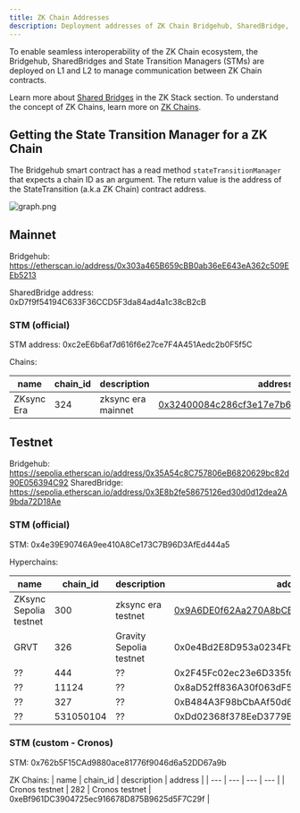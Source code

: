 ```yaml
---
title: ZK Chain Addresses
description: Deployment addresses of ZK Chain Bridgehub, SharedBridge, and STMs.
---
```


To enable seamless interoperability of the ZK Chain ecosystem,
the Bridgehub, SharedBridges and State Transition Managers (STMs) are deployed on L1 and L2 to
manage communication between ZK Chain contracts.

Learn more about [Shared Bridges](/zk-stack/components/shared-bridges) in the ZK Stack section.
To understand the concept of ZK Chains, learn more on [ZK Chains](/zk-stack/concepts/zk-chains).

## Getting the State Transition Manager for a ZK Chain

The Bridgehub smart contract has a read method `stateTransitionManager` that expects a chain ID as an argument.
The return value is the address of the StateTransition (a.k.a ZK Chain) contract address.

![graph.png](/images/developer-reference/l1-smart-contracts/Hyperchain-scheme.png)

## Mainnet

Bridgehub: https://etherscan.io/address/0x303a465B659cBB0ab36eE643eA362c509EEb5213

SharedBridge address: 0xD7f9f54194C633F36CCD5F3da84ad4a1c38cB2cB

### STM (official)

STM address: 0xc2eE6b6af7d616f6e27ce7F4A451Aedc2b0F5f5C

Chains:

| name | chain_id  |  description   | address  |
| --- | --- | --- | --- |
| ZKsync Era | 324 | zksync era mainnet | [0x32400084c286cf3e17e7b677ea9583e60a000324](https://etherscan.io/address/0x32400084c286cf3e17e7b677ea9583e60a000324) |

## Testnet

Bridgehub:  https://sepolia.etherscan.io/address/0x35A54c8C757806eB6820629bc82d90E056394C92
SharedBridge: https://sepolia.etherscan.io/address/0x3E8b2fe58675126ed30d0d12dea2A9bda72D18Ae

### STM (official)
STM: 0x4e39E90746A9ee410A8Ce173C7B96D3AfEd444a5

Hyperchains:

| name                   | chain_id  | description             | address                                                                                                                       |
|------------------------|-----------|-------------------------|-------------------------------------------------------------------------------------------------------------------------------|
| ZKsync Sepolia testnet | 300       | zksync era testnet      | [0x9A6DE0f62Aa270A8bCB1e2610078650D539B1Ef9](https://sepolia.etherscan.io/address/0x9A6DE0f62Aa270A8bCB1e2610078650D539B1Ef9) |
| GRVT                   | 326       | Gravity Sepolia testnet | 0x0e4Bd2E8D953a0234Fb1122FFB848B49522308eC                                                                                    |
| ??                     | 444       | ??                      | 0x2F45Fc02ec23e6D335fdE7B5a5083F053C8C2aD3                                                                                    |
| ??                     | 11124     | ??                      | 0x8aD52ff836A30f063dF51A00C99518880B8b36ac                                                                                    |
| ??                     | 327       | ??                      | 0xB484A3F98bCbAAf50d66292463203c0247B4f3F6                                                                                    |
| ??                     | 531050104 | ??                      | 0xDd02368f378EeD3779B358D2020a77e4D022236D                                                                                    |

### STM (custom - Cronos)

STM: 0x762b5F15CAd9880ace81776f9046d6a52DD67a9b

ZK Chains:
| name | chain_id  |  description   | address  |
| --- | --- | --- | --- |
| Cronos testnet  | 282 | Cronos testnet | 0xeBf961DC3904725ec916678D875B9625d5F7C29f |
